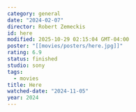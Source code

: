 ```yaml
---
category: general
date: "2024-02-07"
director: Robert Zemeckis
id: here
modified: 2025-10-29 02:15:04 GMT-04:00
poster: "[[movies/posters/here.jpg]]"
rating: 6.9
status: finished
studio: sony
tags:
  - movies
title: Here
watched-date: "2024-11-05"
year: 2024
---
```

